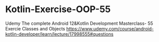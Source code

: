# Kotlin-Exercise-OOP-55
Udemy The complete Android 12&amp;Kotlin Development Masterclass- 55 Exercie Classes and Objects https://www.udemy.com/course/android-kotlin-developer/learn/lecture/17998555#questions
